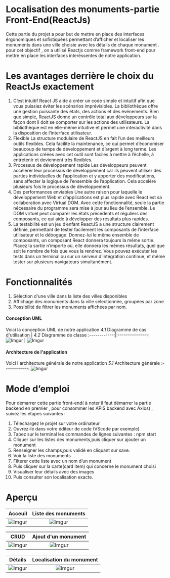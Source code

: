 # Localisation des monuments-partie Front-End(ReactJs)
Cette partie du projet a pour but de mettre en place des interfaces érgonomiques et sofistiquées permettant d’afficher et localiser les monuments dans une ville choisie avec les détails de chaque monument . pour cet objectif , on a utilisé Reactjs comme framework front-end pour mettre en place les interfaces interéssentes de notre application.  


# Les avantages derrière le choix du ReactJs exactement
1. C’est intuitif
React JS aide à créer un code simple et intuitif afin que vous puissiez éviter les scénarios imprévisibles. La bibliothèque offre une gestion puissante des états, des actions et des événements. Bien que simple, ReactJS donne un contrôle total aux développeurs sur la façon dont il doit se comporter sur les actions des utilisateurs. La bibliothèque est en elle-même intuitive et permet une interactivité dans la disposition de l’interface utilisateur.
2. Flexible
La structure modulaire de ReactJS en fait l’un des meilleurs outils flexibles. Cela facilite la maintenance, ce qui permet d’économiser beaucoup de temps de développement et d’argent à long terme. Les applications créées avec cet outil sont faciles à mettre à l’échelle, à entretenir et deviennent très flexibles.
3. Processus de développement rapide
Les développeurs peuvent accélérer leur processus de développement car ils peuvent utiliser des parties individuelles de l’application et y apporter des modifications, sans affecter la logique de l’ensemble de l’application. Cela accélère plusieurs fois le processus de développement.
4. Des performances enviables
Une autre raison pour laquelle le développement Web et d’applications est plus rapide avec React est sa collaboration avec Virtual DOM. Avec cette fonctionnalité, seule la partie nécessaire du programme sera mise à jour au lieu de l’ensemble. Le DOM virtuel peut comparer les états précédents et réguliers des composants, ce qui aide à développer des résultats plus rapides.
5. La testabilité est un jeu d’enfant
ReactJS a une structure clairement définie, permettant de tester facilement les composants de l’interface utilisateur et le débogage. Donnez-lui le même ensemble de composants, un composant React donnera toujours la même sortie. Placez la sortie n’importe où, elle donnera les mêmes résultats, quel que soit le nombre de fois que vous la rendrez. Vous pouvez exécuter les tests dans un terminal ou sur un serveur d’intégration continue, et même tester sur plusieurs navigateurs simultanément.

# Fonctionnalités
1.	Sélection d'une ville dans la liste des villes disponibles
2.	Affichage des monuments dans la ville sélectionnée, groupées par zone
3.	Possibilité de filtrer les monuments affichées par nom.
#### Conception UML

Voici la conception UML de notre application
*4.1* Diagramme de cas d'utilisation  | *4.2* Diagramme de classe 
:------------:|:---------------:
![Imgur](https://imgur.com/lPdVXvE.jpg)  |  ![Imgur](https://imgur.com/oa6v6jw.jpg) 
#### Architecture de l'application

Voici l'architecture générale de notre application
*5.1* Architecture générale
:------------:
![Imgur](https://imgur.com/KPrwjjI.jpg) 
# Mode d’emploi
Pour démarrer cette partie front-end( à noter il faut démarrer la partie backend en premier , pour consommer les APIS backend avec Axios) , suivez les étapes suivantes :
1.	Téléchargez le projet sur votre ordinateur
2.	Ouvrez-le dans votre éditeur de code (VScode par exemple)
3.	Tapez sur le terminal les commandes de lignes suivantes : npm start 
4.	Cliquer sur les listes des monuments,puis cliquer sur ajouter un monument
5.	Renseigner les champs,puis validé en cliquant sur save.
6.	Voir la liste des monuments
7.	Filterer cette liste avec un nom d’un monument
8.	Puis cliquer sur la carte(card item) qui concerne le monument choisi
9.	Visualiser leur détails avec des images
10.	Puis consulter son localisation exacte.

# Aperçu
Acceuil  |  Liste des monuments
:-------------:|:----------------:
![Imgur](https://imgur.com/bDaWB0Q.jpg)  |  ![Imgur](https://imgur.com/mBykDMz.jpg)

CRUD |  Ajout d'un monument 
:-------------:|:----------------:
![Imgur](https://imgur.com/Gp4bzbf.jpg)  |  ![Imgur](https://imgur.com/qF0OG1V.jpg)  

Détails |  Localisation du monument 
:-------------:|:----------------:
![Imgur](https://imgur.com/1J889kM.jpg)  |  ![Imgur](https://imgur.com/QFrhFxj.jpg)  


